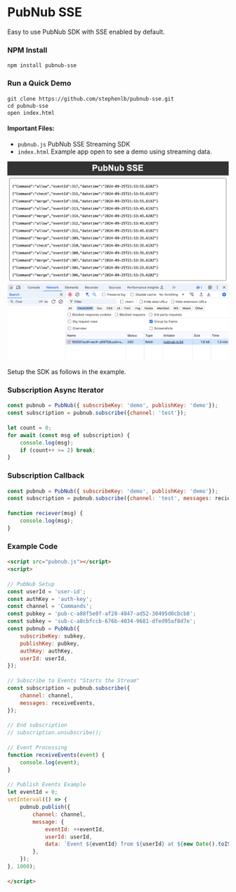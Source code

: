 # PubNub SSE

Easy to use PubNub SDK with SSE enabled by default.


### NPM Install

```shell
npm install pubnub-sse
```

### Run a Quick Demo

```shell
git clone https://github.com/stephenlb/pubnub-sse.git
cd pubnub-sse
open index.html
```

#### Important Files:

 - `pubnub.js` PubNub SSE Streaming SDK
 - `index.html` Example app open to see a demo using streaming data.

![PubNub SSE Screenshot](media/screenshot.png)

Setup the SDK as follows in the example.

### Subscription Async Iterator

```javascript
const pubnub = PubNub({ subscribeKey: 'demo', publishKey: 'demo'});
const subscription = pubnub.subscribe({channel: 'test'});

let count = 0;
for await (const msg of subscription) {
    console.log(msg);
    if (count++ >= 2) break;
}
```

### Subscription Callback
```javascript
const pubnub = PubNub({ subscribeKey: 'demo', publishKey: 'demo'});
const subscription = pubnub.subscribe({channel: 'test', messages: reciever});

function reciever(msg) {
    console.log(msg);
}
```

### Example Code

```html
<script src="pubnub.js"></script>
<script>

// PubNub Setup
const userId = 'user-id';
const authKey = 'auth-key';
const channel = 'Commands';
const pubkey = 'pub-c-a88f5e0f-af28-4847-ad52-30495d0cbcb8';
const subkey = 'sub-c-a8cbfccb-676b-4034-9681-dfed95af8d7e';
const pubnub = PubNub({
    subscribeKey: subkey,
    publishKey: pubkey,
    authKey: authKey,
    userId: userId,
});

// Subscribe to Events "Starts the Stream"
const subscription = pubnub.subscribe({
    channel: channel,
    messages: receiveEvents,
});

// End subscription
// subscription.unsubscribe();

// Event Processing
function receiveEvents(event) {
    console.log(event);
}

// Publish Events Example
let eventId = 0;
setInterval(() => {
    pubnub.publish({
        channel: channel,
        message: {
            eventId: ++eventId, 
            userId: userId,
            data: `Event ${eventId} from ${userId} at ${new Date().toISOString()}`,
        },
    });
}, 1000);

</script>
```
